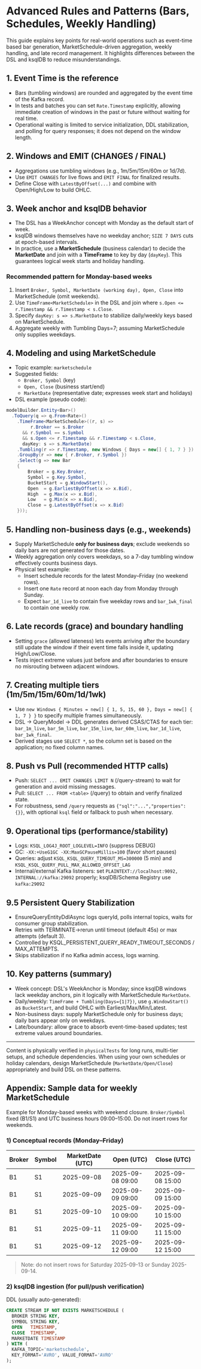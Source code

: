 # Advanced Rules and Patterns (Bars, Schedules, Weekly Handling)

This guide explains key points for real-world operations such as event-time based bar generation, MarketSchedule-driven aggregation, weekly handling, and late record management. It highlights differences between the DSL and ksqlDB to reduce misunderstandings.

## 1. Event Time is the reference
- Bars (tumbling windows) are rounded and aggregated by the event time of the Kafka record.
- In tests and batches you can set `Rate.Timestamp` explicitly, allowing immediate creation of windows in the past or future without waiting for real time.
- Operational waiting is limited to service initialization, DDL stabilization, and polling for query responses; it does not depend on the window length.

## 2. Windows and EMIT (CHANGES / FINAL)
- Aggregations use tumbling windows (e.g., 1m/5m/15m/60m or 1d/7d).
- Use `EMIT CHANGES` for live flows and `EMIT FINAL` for finalized results.
- Define Close with `LatestByOffset(...)` and combine with Open/High/Low to build OHLC.

## 3. Week anchor and ksqlDB behavior
- The DSL has a WeekAnchor concept with Monday as the default start of week.
- ksqlDB windows themselves have no weekday anchor; `SIZE 7 DAYS` cuts at epoch-based intervals.
- In practice, use a **MarketSchedule** (business calendar) to decide the **MarketDate** and join with a **TimeFrame** to key by day (`dayKey`). This guarantees logical week starts and holiday handling.

### Recommended pattern for Monday-based weeks
1. Insert `Broker, Symbol, MarketDate (working day), Open, Close` into MarketSchedule (omit weekends).
2. Use `TimeFrame<MarketSchedule>` in the DSL and join where `s.Open <= r.Timestamp && r.Timestamp < s.Close`.
3. Specify `dayKey: s => s.MarketDate` to stabilize daily/weekly keys based on MarketSchedule.
4. Aggregate weekly with Tumbling Days=7; assuming MarketSchedule only supplies weekdays.

## 4. Modeling and using MarketSchedule
- Topic example: `marketschedule`
- Suggested fields:
  - `Broker, Symbol` (key)
  - `Open, Close` (business start/end)
  - `MarketDate` (representative date; expresses week start and holidays)
- DSL example (pseudo code):

```csharp
modelBuilder.Entity<Bar>()
  .ToQuery(q => q.From<Rate>()
    .TimeFrame<MarketSchedule>((r, s) =>
         r.Broker == s.Broker
      && r.Symbol == s.Symbol
      && s.Open <= r.Timestamp && r.Timestamp < s.Close,
      dayKey: s => s.MarketDate)
    .Tumbling(r => r.Timestamp, new Windows { Days = new[] { 1, 7 } })
    .GroupBy(r => new { r.Broker, r.Symbol })
    .Select(g => new Bar
    {
        Broker = g.Key.Broker,
        Symbol = g.Key.Symbol,
        BucketStart = g.WindowStart(),
        Open  = g.EarliestByOffset(x => x.Bid),
        High  = g.Max(x => x.Bid),
        Low   = g.Min(x => x.Bid),
        Close = g.LatestByOffset(x => x.Bid)
    }));
```

## 5. Handling non-business days (e.g., weekends)
- Supply MarketSchedule **only for business days**; exclude weekends so daily bars are not generated for those dates.
- Weekly aggregation only covers weekdays, so a 7-day tumbling window effectively counts business days.
- Physical test example:
  - Insert schedule records for the latest Monday–Friday (no weekend rows).
  - Insert one `Rate` record at noon each day from Monday through Sunday.
  - Expect `bar_1d_live` to contain five weekday rows and `bar_1wk_final` to contain one weekly row.

## 6. Late records (grace) and boundary handling
- Setting `grace` (allowed lateness) lets events arriving after the boundary still update the window if their event time falls inside it, updating High/Low/Close.
- Tests inject extreme values just before and after boundaries to ensure no misrouting between adjacent windows.

## 7. Creating multiple tiers (1m/5m/15m/60m/1d/1wk)
- Use `new Windows { Minutes = new[] { 1, 5, 15, 60 }, Days = new[] { 1, 7 } }` to specify multiple frames simultaneously.
- DSL → QueryModel → DDL generates derived CSAS/CTAS for each tier: `bar_1m_live`, `bar_5m_live`, `bar_15m_live`, `bar_60m_live`, `bar_1d_live`, `bar_1wk_final`.
- Derived stages use `SELECT *`, so the column set is based on the application; no fixed column names.

## 8. Push vs Pull (recommended HTTP calls)
- Push: `SELECT ... EMIT CHANGES LIMIT N` (/query-stream) to wait for generation and avoid missing messages.
- Pull: `SELECT ... FROM <table>` (/query) to obtain and verify finalized state.
- For robustness, send `/query` requests as `{"sql":"...","properties":{}}`, with optional `ksql` field or fallback to push when necessary.

## 9. Operational tips (performance/stability)
- Logs: `KSQL_LOG4J_ROOT_LOGLEVEL=INFO` (suppress DEBUG)
- GC: `-XX:+UseG1GC -XX:MaxGCPauseMillis=100` (favor short pauses)
- Queries: adjust `KSQL_KSQL_QUERY_TIMEOUT_MS=300000` (5 min) and `KSQL_KSQL_QUERY_PULL_MAX_ALLOWED_OFFSET_LAG`
- Internal/external Kafka listeners: set `PLAINTEXT://localhost:9092, INTERNAL://kafka:29092` properly; ksqlDB/Schema Registry use `kafka:29092`

## 9.5 Persistent Query Stabilization
- EnsureQueryEntityDdlAsync logs queryId, polls internal topics, waits for consumer group stabilization.
- Retries with TERMINATE→rerun until timeout (default 45s) or max attempts (default 3).
- Controlled by KSQL_PERSISTENT_QUERY_READY_TIMEOUT_SECONDS / MAX_ATTEMPTS.
- Skips stabilization if no Kafka admin access, logs warning.

## 10. Key patterns (summary)
- Week concept: DSL's WeekAnchor is Monday; since ksqlDB windows lack weekday anchors, pin it logically with MarketSchedule `MarketDate`.
- Daily/weekly: `TimeFrame + Tumbling(Days={1|7})`, use `g.WindowStart()` as `BucketStart`, and build OHLC with Earliest/Max/Min/Latest.
- Non-business days: supply MarketSchedule only for business days; daily bars appear only on weekdays.
- Late/boundary: allow grace to absorb event-time-based updates; test extreme values around boundaries.

---
Content is physically verified in `physicalTests` for long runs, multi-tier setups, and schedule dependencies. When using your own schedules or holiday calendars, design MarketSchedule (`MarketDate/Open/Close`) appropriately and build DSL on these patterns.

## Appendix: Sample data for weekly MarketSchedule

Example for Monday-based weeks with weekend closure. `Broker/Symbol` fixed (B1/S1) and UTC business hours 09:00–15:00. Do not insert rows for weekends.

### 1) Conceptual records (Monday–Friday)

| Broker | Symbol | MarketDate (UTC) | Open (UTC)        | Close (UTC)       |
|--------|--------|------------------|-------------------|-------------------|
| B1     | S1     | 2025-09-08       | 2025-09-08 09:00  | 2025-09-08 15:00  |
| B1     | S1     | 2025-09-09       | 2025-09-09 09:00  | 2025-09-09 15:00  |
| B1     | S1     | 2025-09-10       | 2025-09-10 09:00  | 2025-09-10 15:00  |
| B1     | S1     | 2025-09-11       | 2025-09-11 09:00  | 2025-09-11 15:00  |
| B1     | S1     | 2025-09-12       | 2025-09-12 09:00  | 2025-09-12 15:00  |

> Note: do not insert rows for Saturday 2025-09-13 or Sunday 2025-09-14.

### 2) ksqlDB ingestion (for pull/push verification)

DDL (usually auto-generated):

```sql
CREATE STREAM IF NOT EXISTS MARKETSCHEDULE (
  BROKER STRING KEY,
  SYMBOL STRING KEY,
  OPEN   TIMESTAMP,
  CLOSE  TIMESTAMP,
  MARKETDATE TIMESTAMP
) WITH (
  KAFKA_TOPIC='marketschedule',
  KEY_FORMAT='AVRO', VALUE_FORMAT='AVRO'
);
```
